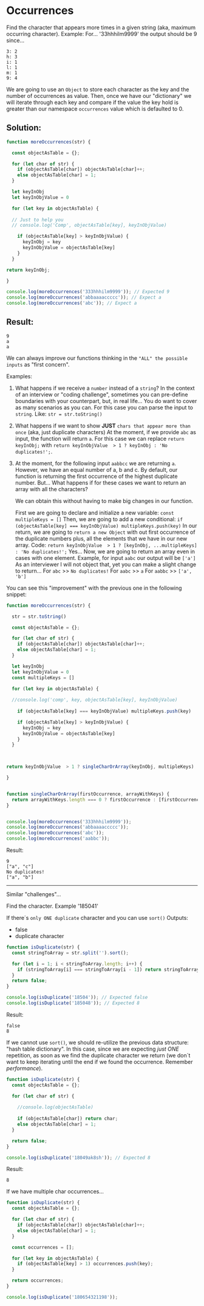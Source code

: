 # Occurrences
Find the character that appears more times in a given string (aka, maximum occurring character).
Example:
For... '33hhhilm9999' the output should be 9 since...
```
3: 2
h: 3
i: 1
l: 1
m: 1
9: 4
```

We are going to use an `Object` to store each character as the key and the number of occurrences as value.
Then, once we have our "dictionary" we will iterate through each key and compare if the value the key hold is greater than our namespace `occurrences` value which is defaulted to 0.

## Solution:

```javascript
function moreOccurrences(str) {

  const objectAsTable = {};

  for (let char of str) {
    if (objectAsTable[char]) objectAsTable[char]++;
    else objectAsTable[char] = 1;
  }

  let keyInObj
  let keyInObjValue = 0

  for (let key in objectAsTable) {
  
  // Just to help you
  // console.log('Comp', objectAsTable[key], keyInObjValue)

    if (objectAsTable[key] > keyInObjValue) {
      keyInObj = key
      keyInObjValue = objectAsTable[key]
    }
  }

return keyInObj;

}

console.log(moreOccurrences('333hhhilm9999')); // Expected 9
console.log(moreOccurrences('abbaaaaccccc')); // Expect a
console.log(moreOccurrences('abc')); // Expect a
```

## Result:

```
9
a
a
```

We can always improve our functions thinking in the `"ALL" the possible inputs` as "first concern".

Examples:

1. What happens if we receive a `number` instead of a `string`? In the context of an interview or "coding challenge", sometimes you can pre-define boundaries with your counterpart, but, in real life... You do want to cover as many scenarios as you can. 
For this case you can parse the input to `string`. Like: `str = str.toString()`

2. What happens if we want to show **JUST** `chars that appear more than once` (aka, just duplicate characters) At the moment, if we provide `abc` as input, the function will return `a`. 
For this case we can replace `return keyInObj;` with `return keyInObjValue  > 1 ? keyInObj : 'No duplicates!';`. 

3. At the moment, for the following input `aabbcc` we are returning `a`. However, we have an equal number of a, b and c. By default, our function is returning the first occurrence of the highest duplicate number. But... What happens if for these cases we want to return an array with all the characters? 

    We can obtain this without having to make big changes in our function.

    First we are going to declare and initialize a new variable: `const multipleKeys = []`
    Then, we are going to add a new conditional: `if (objectAsTable[key] === keyInObjValue) multipleKeys.push(key)`
    In our return, we are going to `return a new Object` with out first occurrence of the duplicate numbers plus, all the elements that we have in our new array. Code: `return keyInObjValue  > 1 ? [keyInObj, ...multipleKeys] : 'No duplicates!';`
    Yes... Now, we are going to return an array even in cases with one element. Example, for input `aabc` our output will be `['a']`
    As an interviewer I will not object that, yet you can make a slight change to return...
    For `abc` >> `No duplicates!`
    For `aabc` >> `a`
    For `aabbc` >> `['a', 'b']`

You can see this "improvement" with the previous one in the following snippet:

```javascript
function moreOccurrences(str) {

  str = str.toString()

  const objectAsTable = {};

  for (let char of str) {
    if (objectAsTable[char]) objectAsTable[char]++;
    else objectAsTable[char] = 1;
  }

  let keyInObj
  let keyInObjValue = 0
  const multipleKeys = []

  for (let key in objectAsTable) {
  
  //console.log('comp', key, objectAsTable[key], keyInObjValue) 
  
    if (objectAsTable[key] === keyInObjValue) multipleKeys.push(key)

    if (objectAsTable[key] > keyInObjValue) {
      keyInObj = key
      keyInObjValue = objectAsTable[key]
    }
  }
  


return keyInObjValue  > 1 ? singleCharOrArray(keyInObj, multipleKeys) : 'No duplicates!';

}


function singleCharOrArray(firstOccurrence, arrayWithKeys) {
  return arrayWithKeys.length === 0 ? firstOccurrence : [firstOccurrence, ...arrayWithKeys]
}


console.log(moreOccurrences('333hhhilm9999')); 
console.log(moreOccurrences('abbaaaaccccc'));
console.log(moreOccurrences('abc'));
console.log(moreOccurrences('aabbc'));
```

Result:
```
9
["a", "c"]
No duplicates!
["a", "b"]
```

---

Similar "challenges"...

Find the  character. Example '185041'

If there´s `only ONE duplicate` character and you can use `sort()`
Outputs:
* false
* duplicate character

```javascript
function isDuplicate(str) {
  const stringToArray = str.split('').sort();

  for (let i = 1; i < stringToArray.length; i++) {
    if (stringToArray[i] === stringToArray[i - 1]) return stringToArray[i];
  }
  return false;
}

console.log(isDuplicate('18504')); // Expected false
console.log(isDuplicate('185048')); // Expected 8
```

Result:
```
false
8
```

If we cannot use `sort()`, we should re-utilize the previous data structure: "hash table dictionary". In this case, since we are expecting *just ONE* repetition, as soon as we find the duplicate character we return (we don´t want to keep iterating until the end if we found the occurrence. Remember *performance*).

```javascript
function isDuplicate(str) {
  const objectAsTable = {};

  for (let char of str) {
  
    //console.log(objectAsTable)
  
    if (objectAsTable[char]) return char;
    else objectAsTable[char] = 1;
  }

  return false;
}

console.log(isDuplicate('18049ak8sh')); // Expected 8

```

Result:
```
8
```

If we have multiple char occurrences...

```javascript
function isDuplicate(str) {
  const objectAsTable = {};

  for (let char of str) {
    if (objectAsTable[char]) objectAsTable[char]++;
    else objectAsTable[char] = 1;
  }

  const occurrences = [];

  for (let key in objectAsTable) {
    if (objectAsTable[key] > 1) occurrences.push(key);
  }

  return occurrences;
}

console.log(isDuplicate('180654321198'));
```
